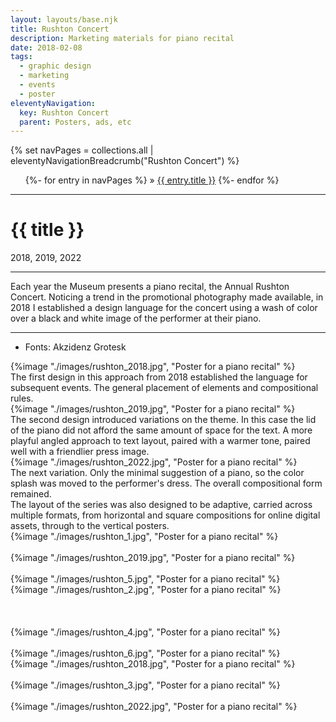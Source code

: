 ```yaml
---
layout: layouts/base.njk
title: Rushton Concert
description: Marketing materials for piano recital
date: 2018-02-08
tags:
  - graphic design
  - marketing
  - events
  - poster
eleventyNavigation:
  key: Rushton Concert
  parent: Posters, ads, etc
---
```


<div class="container">
	<div class="row">
		<div class="col">
			{% set navPages = collections.all | eleventyNavigationBreadcrumb("Rushton Concert") %}
			<ul class="post-metadata">
			{%- for entry in navPages %}
				<li{% if entry.url == page.url %} class="active-breadcrumb"{% endif %}>
    			 » <a href="{{ entry.url }}">{{ entry.title }}</a>
  				</li>
			{%- endfor %}
			</ul>
		</div>
	</div>
	<div class="row">
		<div class="col-12 col-12-md col-4-lg">
			<hr>
			<h1>{{ title }}</h1>
			<time>2018, 2019, 2022</time>
            <hr>
			<p>Each year the Museum presents a piano recital, the Annual Rushton Concert. Noticing a trend in the promotional photography made available, in 2018 I established a design language for the concert using a wash of color over a black and white image of the performer at their piano.</P>
            <hr>
            <ul class="post-metadata">
                <li>Fonts: Akzidenz Grotesk</li>
            </ul>
		</div>
        <div class="col-12 col-12-md col-1-lg"></div>
        <div class="col">
			{%image "./images/rushton_2018.jpg", "Poster for a piano recital" %}
			<figcaption>The first design in this approach from 2018 established the language for subsequent events. The general placement of elements and compositional rules.</figcaption>
		</div>
	</div>
	<div class="row">
		<div class="col-12 col-12-md col-1-lg"></div>
        <div class="col">
			{%image "./images/rushton_2019.jpg", "Poster for a piano recital" %}
			<figcaption>The second design introduced variations on the theme. In this case the lid of the piano did not afford the same amount of space for the text. A more playful angled approach to text layout, paired with a warmer tone, paired well with a friendlier press image.</figcaption>
		</div>
		<div class="col">
			{%image "./images/rushton_2022.jpg", "Poster for a piano recital" %}
			<figcaption>The next variation. Only the minimal suggestion of a piano, so the color splash was moved to the performer's dress. The overall compositional form remained.</figcaption>
		</div>
	</div>
	<div class="row">
		<div class="col-12 col-12-md col-1-lg"></div>
        <div class="col">
			<figcaption>The layout of the series was also designed to be adaptive, carried across multiple formats, from horizontal and square compositions for online digital assets, through to the vertical posters.</figcaption>		
		</div>
	</div>
	<div class="row">
		<div class="col-12 col-12-md col-1-lg"></div>
        <div class="col">
			{%image "./images/rushton_1.jpg", "Poster for a piano recital" %}
			</br></br>
			{%image "./images/rushton_2019.jpg", "Poster for a piano recital" %}
			</br></br>
			{%image "./images/rushton_5.jpg", "Poster for a piano recital" %}
		</div>
		<div class="col">
			{%image "./images/rushton_2.jpg", "Poster for a piano recital" %}
			</br></br></br></br>
			{%image "./images/rushton_4.jpg", "Poster for a piano recital" %}
			</br></br>
			{%image "./images/rushton_6.jpg", "Poster for a piano recital" %}
		</div>
		<div class="col">
			{%image "./images/rushton_2018.jpg", "Poster for a piano recital" %}
			</br></br>
			{%image "./images/rushton_3.jpg", "Poster for a piano recital" %}
			</br></br>
			{%image "./images/rushton_2022.jpg", "Poster for a piano recital" %}
		</div>
	</div>
</div>